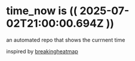 # time_now is (( 2025-07-02T21:00:00.694Z ))

an automated repo that shows the currnent time

inspired by [breakingheatmap](https://github.com/breakingheatmap/breakingheatmap)
